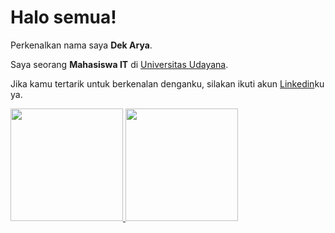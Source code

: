 # Halo semua! 

Perkenalkan nama saya **Dek Arya**.

Saya seorang **Mahasiswa IT** di [Universitas Udayana](https://www.unud.ac.id/).

Jika kamu tertarik untuk berkenalan denganku, silakan ikuti akun [Linkedin](https://www.linkedin.com/in/dek-arya-1a04771b9/)ku ya.



<p align="left">
<a href="https://github.com/kadekaryasatya">
  <img height="180em" src="https://github-readme-stats-eight-theta.vercel.app/api?username=kadekaryasatya&show_icons=true&theme=algolia&include_all_commits=true&count_private=true"/>
  <img height="180em" src="https://github-readme-stats-eight-theta.vercel.app/api/top-langs/?username=kadekaryasatya&layout=compact&langs_count=8&theme=algolia"/>
</a>
</p>
